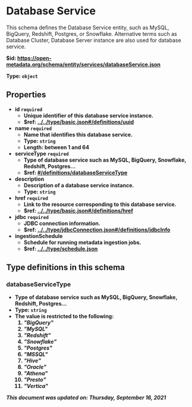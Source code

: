 # Database Service

This schema defines the Database Service entity, such as MySQL, BigQuery, Redshift, Postgres, or Snowflake. Alternative terms such as Database Cluster, Database Server instance are also used for database service.

<b id="https/open-metadata.org/schema/entity/services/databaseservice.json">&#36;id: https://open-metadata.org/schema/entity/services/databaseService.json

Type: `object`

## Properties
 - **id** `required`
	 - Unique identifier of this database service instance.
	 - $ref: [../../type/basic.json#/definitions/uuid](../types/basic.md#uuid)
 - **name** `required`
	 - Name that identifies this database service.
	 - Type: `string`
	 - Length: between 1 and 64
 - **serviceType** `required`
	 - Type of database service such as MySQL, BigQuery, Snowflake, Redshift, Postgres...
	 - $ref: [#/definitions/databaseServiceType](#databaseservicetype)
 - **description**
	 - Description of a database service instance.
	 - Type: `string`
 - **href** `required`
	 - Link to the resource corresponding to this database service.
	 - $ref: [../../type/basic.json#/definitions/href](../types/basic.md#href)
 - **jdbc** `required`
	 - JDBC connection information.
	 - $ref: [../../type/jdbcConnection.json#/definitions/jdbcInfo](../types/jdbcconnection.md#jdbcinfo)
 - **ingestionSchedule**
	 - Schedule for running metadata ingestion jobs.
	 - $ref: [../../type/schedule.json](../types/schedule.md)


## Type definitions in this schema
### databaseServiceType

 - Type of database service such as MySQL, BigQuery, Snowflake, Redshift, Postgres...
 - Type: `string`
 - The value is restricted to the following: 
	 1. _"BigQuery"_
	 2. _"MySQL"_
	 3. _"Redshift"_
	 4. _"Snowflake"_
	 5. _"Postgres"_
	 6. _"MSSQL"_
	 7. _"Hive"_
	 8. _"Oracle"_
	 9. _"Athena"_
	 10. _"Presto"_
	 11. _"Vertica"_




_This document was updated on: Thursday, September 16, 2021_